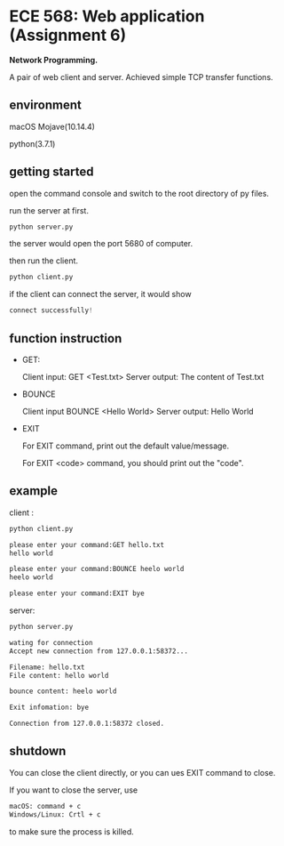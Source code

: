 # ECE 568: Web application (Assignment 6)

**Network Programming.**

A pair of web client and server. Achieved simple TCP transfer functions.

## environment

macOS Mojave(10.14.4)

python(3.7.1)

## getting started

open the command console and switch to the root directory of py files.

run the server at first.

```python
python server.py
```

the server would open the port 5680 of computer.

then run the client.

```python
python client.py
```

if the client can connect the server, it would show

```python
connect successfully!
```

## function instruction

- GET:
  
  Client input: GET <Test.txt>  Server output: The content of Test.txt

- BOUNCE
  
  Client input BOUNCE \<Hello World>  Server output: Hello World

- EXIT
  
  For EXIT command, print out the default value/message.
  
  For EXIT \<code> command, you should print out the "code".

## example

client :

```txt
python client.py

please enter your command:GET hello.txt
hello world

please enter your command:BOUNCE heelo world
heelo world

please enter your command:EXIT bye
```

server:

```txt
python server.py

wating for connection
Accept new connection from 127.0.0.1:58372...

Filename: hello.txt
File content: hello world

bounce content: heelo world

Exit infomation: bye

Connection from 127.0.0.1:58372 closed.
```

## shutdown

You can close the client directly, or you can ues EXIT command to close.

If you want to close the server, use

```bash
macOS: command + c
Windows/Linux: Crtl + c
```

to make sure the process is killed.
